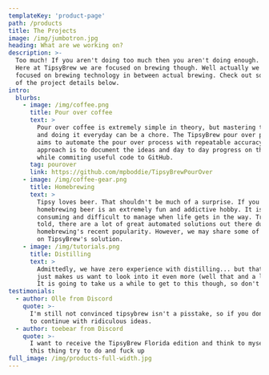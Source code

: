 ```yaml
---
templateKey: 'product-page'
path: /products
title: The Projects
image: /img/jumbotron.jpg
heading: What are we working on?
description: >-
  Too much! If you aren't doing too much then you aren't doing enough.
  Here at TipsyBrew we are focused on brewing though. Well actually we are
  focused on brewing technology in between actual brewing. Check out some
  of the project details below.
intro:
  blurbs:
    - image: /img/coffee.png
      title: Pour over coffee
      text: >
        Pour over coffee is extremely simple in theory, but mastering the art
        and doing it everyday can be a chore. The TipsyBrew pour over project
        aims to automate the pour over process with repeatable accuracy. Our
        approach is to document the ideas and day to day progress on the blog here,
        while commiting useful code to GitHub.
      tag: pourover
      link: https://github.com/mpboddie/TipsyBrewPourOver
    - image: /img/coffee-gear.png
      title: Homebrewing
      text: >
        Tipsy loves beer. That shouldn't be much of a surprise. If you are unfamiliar,
        homebrewing beer is an extremely fun and addictive hobby. It is also time
        consuming and difficult to manage when life gets in the way. Truth be
        told, there are a lot of great automated solutions out there due to
        homebrewing's recent popularity. However, we may share some of the progress
        on TipsyBrew's solution.
    - image: /img/tutorials.png
      title: Distilling
      text: >
        Admittedly, we have zero experience with distilling... but that really
        just makes us want to look into it even more (well that and a love of whisk(e)y.
        It is going to take us a while to get to this though, so don't hold your breath.
testimonials:
  - author: Olle from Discord
    quote: >-
      I'm still not convinced tipsybrew isn't a pisstake, so if you don't mind I'm going 
      to continue with ridiculous ideas.
  - author: toebear from Discord
    quote: >-
      I want to receive the TipsyBrew Florida edition and think to myself ..what can't 
      this thing try to do and fuck up
full_image: /img/products-full-width.jpg
---
```

